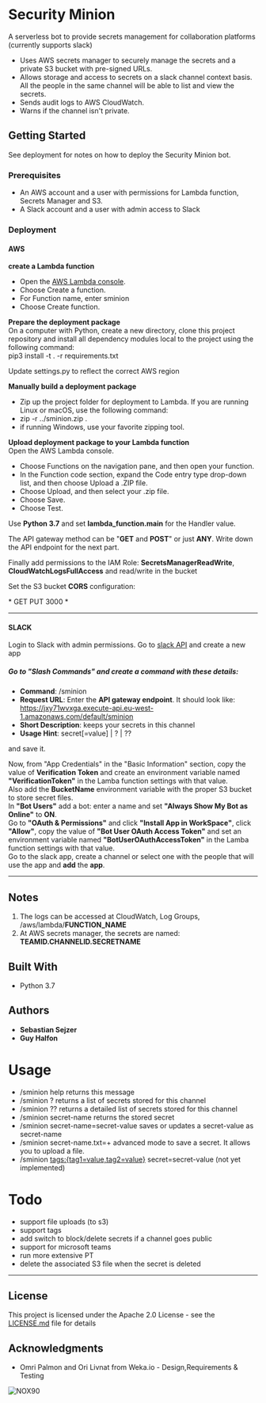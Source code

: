 # Security Minion

A serverless bot to provide secrets management for collaboration platforms (currently supports slack)

- Uses AWS secrets manager to securely manage the secrets and a private S3 bucket with pre-signed URLs.
- Allows storage and access to secrets on a slack channel context basis. All the people in the same channel will be able to list and view the secrets.
- Sends audit logs to AWS CloudWatch.
- Warns if the channel isn't private.


## Getting Started

See deployment for notes on how to deploy the Security Minion bot.

### Prerequisites

- An AWS account and a user with permissions for Lambda function, Secrets Manager and S3.
- A Slack account and a user with admin access to Slack


### Deployment

#### AWS

**create a Lambda function**  
- Open the [AWS Lambda console](https://console.aws.amazon.com/lambda/home).
- Choose Create a function.
- For Function name, enter sminion
- Choose Create function.

**Prepare the deployment package**  
On a computer with Python, create a new directory, clone this project repository and install all dependency modules local to the project using the following command:  
pip3 install -t . -r requirements.txt

Update settings.py to reflect the correct AWS region

**Manually build a deployment package**  
- Zip up the project folder for deployment to Lambda. If you are running Linux or macOS, use the following command:
- zip -r ../sminion.zip .
- if running Windows, use your favorite zipping tool.

**Upload deployment package to your Lambda function**  
Open the AWS Lambda console.
- Choose Functions on the navigation pane, and then open your function.
- In the Function code section, expand the Code entry type drop-down list, and then choose Upload a .ZIP file.
- Choose Upload, and then select your .zip file.
- Choose Save.
- Choose Test.


Use **Python 3.7** and set **lambda_function.main** for the Handler value.

The API gateway method can be "**GET** and **POST**" or just **ANY**. Write down the API endpoint for the next part.

Finally add permissions to the IAM Role: **SecretsManagerReadWrite**, **CloudWatchLogsFullAccess** and read/write in the bucket

Set the S3 bucket **CORS** configuration:  
<?xml version="1.0" encoding="UTF-8"?>  
<CORSConfiguration xmlns="http://s3.amazonaws.com/doc/2006-03-01/">  
<CORSRule>  
    <AllowedOrigin>*</AllowedOrigin>  
    <AllowedMethod>GET</AllowedMethod>  
    <AllowedMethod>PUT</AllowedMethod>  
    <MaxAgeSeconds>3000</MaxAgeSeconds>  
    <AllowedHeader>*</AllowedHeader>  
</CORSRule>  
</CORSConfiguration>


---

#### SLACK
Login to Slack with admin permissions. Go to [slack API](https://api.slack.com/apps) and create a new app

##### Go to **"Slash Commands"** and create a command with these details:
- __Command__: /sminion
- __Request URL__: Enter the **API gateway endpoint**. It should look like: https://jxy71wvxga.execute-api.eu-west-1.amazonaws.com/default/sminion
- __Short Description__: keeps your secrets in this channel
- __Usage Hint__: secret[=value] | ? | ??

and save it.

Now, from "App Credentials" in the "Basic Information" section, copy the value of **Verification Token** and create an environment variable named **"VerificationToken"** in the Lamba function settings with that value.  
Also add the **BucketName** environment variable with the proper S3 bucket to store secret files.  
In **"Bot Users"** add a bot: enter a name and set **"Always Show My Bot as Online"** to **ON**.  
Go to **"OAuth & Permissions"** and click **"Install App in WorkSpace"**, click **"Allow"**, copy the value of **"Bot User OAuth Access Token"** and set an environment variable named **"BotUserOAuthAccessToken"** in the Lamba function settings with that value.  
Go to the slack app, create a channel or select one with the people that will use the app and **add** the **app**.




---

## Notes
1. The logs can be accessed at CloudWatch, Log Groups, /aws/lambda/__FUNCTION_NAME__
2. At AWS secrets manager, the secrets are named: __TEAMID.CHANNELID.SECRETNAME__


## Built With

* Python 3.7



## Authors

* **Sebastian Sejzer**
* **Guy Halfon**


# **Usage**

- /sminion help returns this message
- /sminion ? returns a list of secrets stored for this channel
- /sminion ?? returns a detailed list of secrets stored for this channel
- /sminion secret-name returns the stored secret
- /sminion secret-name=secret-value saves or updates a secret-value as secret-name
- /sminion secret-name.txt=+ advanced mode to save a secret. It allows you to upload a file.
- /sminion <tags:{tag1=value,tag2=value}> secret=secret-value (not yet implemented)


# **Todo**
- support file uploads (to s3)
- support tags
- add switch to block/delete secrets if a channel goes public
- support for microsoft teams
- run more extensive PT
- delete the associated S3 file when the secret is deleted

---

## License

This project is licensed under the Apache 2.0 License - see the [LICENSE.md](LICENSE.md) file for details

## Acknowledgments

* Omri Palmon and Ori Livnat from Weka.io - Design,Requirements & Testing

![NOX90](https://www.devseccon.com/tel-aviv-2018/wp-content/uploads/sites/11/2018/05/nox90-2.png "NOX90 secret manager bot for Slack")

